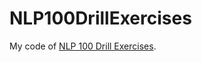 # NLP100DrillExercises

My code of [NLP 100 Drill Exercises](http://www.cl.ecei.tohoku.ac.jp/index.php?NLP%20100%20Drill%20Exercises).
